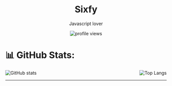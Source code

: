 <h1 align="center">Sixfy</h1>

<p align="center">Javascript lover</p>

<div style="text-align: center;">
    <img src="https://komarev.com/ghpvc/?username=pertinentes&abbreviated=true&color=orange&style=for-thé-badge&abbreviated=true" alt="profile views"/>
</div>

# 📊 GitHub Stats:
<div style="display: flex; justify-content: space-between;">
    <img src="https://github-readme-stats.vercel.app/api?username=6sfy&theme=merko&hide_border=false&include_all_commits=false&count_private=false" alt="GitHub stats"/>
    <img src="https://github-readme-stats.vercel.app/api/top-langs/?username=6sfy&theme=merko&hide_border=false&include_all_commits=false&count_private=false&layout=compact" alt="Top Langs"/>
</div>

---
